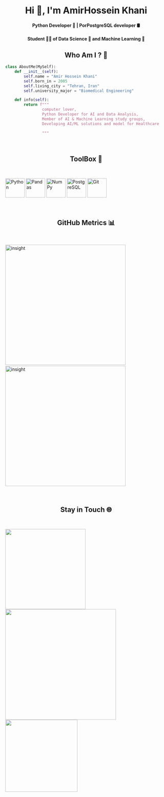 <h1 align = center>Hi 👋, I'm AmirHossein Khani </h1>

<h4 align=center>Python Developer 🐍 | PorPostgreSQL developer 🛢️ </h4>
<h4 align=center>Student 👨‍🎓 of Data Science 🧮 and Machine Learning 🧠

<br />


**<h2 align=center>Who Am I ? 🧐</h2>**

```python
class AboutMe(MySelf):
    def __init__(self):
        self.name = "Amir Hossein Khani"
        self.born_in = 2005
        self.living_city = "Tehran, Iran"
        self.university_major = "Biomedical Engineering"

    def info(self):
        return f"""
                computer lover,
                Python Developer for AI and Data Analysis,
                Member of AI & Machine Learning study groups,
                Developing AI/ML solutions and model for Healthcare

                """

```

<br />

**<h2 align=center>**ToolBox 🧰**</h2>**

<br />

<p>
  <img src="https://cdn.jsdelivr.net/gh/devicons/devicon@latest/icons/python/python-original.svg" width="60" alt="Python" />
  <img src="https://cdn.jsdelivr.net/gh/devicons/devicon@latest/icons/pandas/pandas-original.svg" width="60" alt="Pandas" />
  <img src="https://cdn.jsdelivr.net/gh/devicons/devicon@latest/icons/numpy/numpy-original.svg" width="60" alt="NumPy" />
  <img src="https://cdn.jsdelivr.net/gh/devicons/devicon@latest/icons/postgresql/postgresql-original.svg" width="60" alt="PostgreSQL" />
  <img src="https://cdn.jsdelivr.net/gh/devicons/devicon@latest/icons/git/git-original.svg" width="60" alt="Git" />
</p>

<br />

**<h2 align=center>**GitHub Metrics 📊**</h2>**

<br />
<p>
    <img src="https://github-readme-stats.vercel.app/api?username=amirhkhani&show_icons=true&theme=dark"alt="insight"width=375> &nbsp;&nbsp;&nbsp;&nbsp;
    <img src="https://github-readme-stats.vercel.app/api/top-langs/?username=amirhkhani&layout=compact&theme=dark"alt="insight"width=375>
</p>

<br />

**<h2 align=center>**Stay in Touch 🌐**</h2>**

<br />

<p>
<a href="https://t.me/amirhossein_eses">
<img src="https://img.shields.io/badge/Telegram-amirhossein__eses-blue?logo=telegram" width=250 height= >
</a>
<a href="https://amirhossseinkhani313@gmail.com/">
<img src="https://img.shields.io/badge/Gmail-amirhossseinkhani313@gmail.com-red?logo=gmail" width=345>
</a>
<a href="https://www.linkedin.com/in/amirhossein-khani-a82ab6380/">
<img src="https://img.shields.io/badge/Linkedin-AmirHossein Khani-blue?logo=linkedin" width=225 height= >
</a>

</p>
